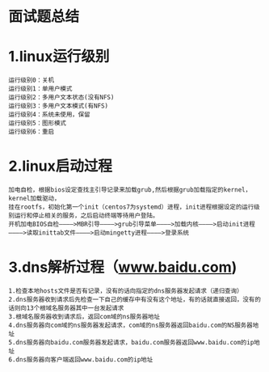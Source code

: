 # 面试题总结
  # 1.linux运行级别
    运行级别0：关机
    运行级别1：单用户模式
    运行级别2：多用户文本状态(没有NFS)
    运行级别3：多用户文本模式(有NFS)
    运行级别4：系统未使用，保留
    运行级别5：图形模式
    运行级别6：重启
  # 2.linux启动过程
    加电自检，根据bios设定查找主引导记录来加载grub,然后根据grub加载指定的kernel，kernel加载驱动，
    挂在rootfs，初始化第一个init（centos7为systemd）进程，init进程根据设定的运行级别运行和停止相关的服务，之后启动终端等待用户登陆。
    开机加电BIOS自检———–>MBR引导———–>grub引导菜单———–>加载内核———–>启动init进程———–>读取inittab文件———–>启动mingetty进程———–>登录系统
  # 3.dns解析过程（www.baidu.com)
    1.检查本地hosts文件是否有记录，没有的话向指定的dns服务器发起请求（递归查询）
    2.dns服务器收到请求后先检查一下自己的缓存中有没有这个地址，有的话就直接返回，没有的话则向13个根域名服务器其中一台发起请求
    3.根域名服务器收到请求后，返回com域的ns服务器地址
    4.dns服务器向com域的ns服务器发起请求，com域的ns服务器返回baidu.com的NS服务器地址
    5.dns服务器向baidu.com服务器发起请求，baidu.com服务器返回www.baidu.com的ip地址
    6.dns服务器向客户端返回www.baidu.com的ip地址
